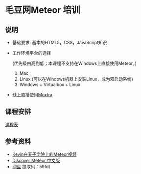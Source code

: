 # 毛豆网Meteor 培训

## 说明

- 基础要求: 基本的HTML5，CSS，JavaScript知识

- 工作环境平台的选择

  (优先级由高到低；本课程不支持在Windows上直接使用Meteor。)

  1. Mac
  2. Linux (可以在Windows机器上安装Linux，成为双启动系统)
  3. Windows + Virtualbox + Linux

- 线上直播使用[Moxtra](www.moxtra.com)


## 课程安排

[课程表](schedule.md)

## 参考资料

- [Kevin在麦子学院上的Meteor视频](http://www.maiziedu.com/course/python/342-3446/)
- [Discover Meteor 中文版](http://zh.discovermeteor.com/)
- [网盘](https://yunpan.cn/cuC2fi3UwweeN) 提取码：59fd）